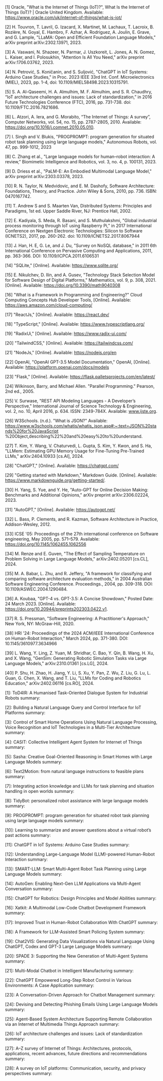 [1] Oracle, "What is the Internet of Things (IoT)?", What Is the Internet of Things (IoT)? | Oracle United 
Kingdom. Available: https://www.oracle.com/uk/internet-of-things/what-is-iot/

[2] H. Touvron, T. Lavril, G. Izacard, X. Martinet, M. Lachaux, T. Lacroix, B. Rozière, N. Goyal, E. 
Hambro, F. Azhar, A. Rodriguez, A. Joulin, E. Grave, and G. Lample, "LLaMA: Open and Efficient 
Foundation Language Models," arXiv preprint arXiv:2302.13971, 2023.

[3] A. Vaswani, N. Shazeer, N. Parmar, J. Uszkoreit, L. Jones, A. N. Gomez, L. Kaiser, and I. Polosukhin, 
"Attention Is All You Need," arXiv preprint arXiv:1706.03762, 2023.

[4] N. Petrović, S. Koničanin, and S. Suljović, "ChatGPT in IoT Systems: Arduino Case Studies," in Proc. 
2023 IEEE 33rd Int. Conf. Microelectronics (MIEL), 2023, pp. 1-4, doi: 
10.1109/MIEL58498.2023.10315791.

[5] S. A. Al-Qaseemi, H. A. Almulhim, M. F. Almulhim, and S. R. Chaudhry, “IoT architecture challenges 
and issues: Lack of standardization,” in 2016 Future Technologies Conference (FTC), 2016, pp. 
731-738. doi: 10.1109/FTC.2016.7821686.

[6] L. Atzori, A. Iera, and G. Morabito, “The Internet of Things: A survey”, Computer Networks, vol. 54, no. 
15, pp. 2787-2805, 2010. Available: https://doi.org/10.1016/j.comnet.2010.05.010.

[7] I. Singh and V. Blukis, "PROGPROMPT: program generation for situated robot task planning using 
large language models," Autonomous Robots, vol. 47, pp. 999-1012, 2023

[8] C. Zhang et al., "Large language models for human–robot interaction: A review," Biomimetic 
Intelligence and Robotics, vol. 3, no. 4, p. 100131, 2023.

[9] D. Driess et al., "PaLM-E: An Embodied Multimodal Language Model," arXiv preprint 
arXiv:2303.03378, 2023.

[10] R. N. Taylor, N. Medvidovic, and E. M. Dashofy, Software Architecture: Foundations, Theory, and 
Practice. John Wiley & Sons, 2010, pp. 736. ISBN: 0470167742.

[11] T. Andrew S and S. Maarten Van, Distributed Systems: Principles and Paradigms, 1st ed. Upper 
Saddle River, NJ: Prentice Hall, 2002.

[12] E. Kadiyala, S. Meda, R. Basani, and S. Muthulakshmi, "Global industrial process monitoring through 
IoT using Raspberry Pi," in 2017 International Conference on Nextgen Electronic Technologies: 
Silicon to Software (ICNETS2), 2017, pp. 260-262. doi: 10.1109/ICNETS2.2017.8067944

[13] J. Han, H. E, G. Le, and J. Du, "Survey on NoSQL database," in 2011 6th International Conference on 
Pervasive Computing and Applications, 2011, pp. 363-366. DOI: 10.1109/ICPCA.2011.6106531

[14] "SQLite," [Online]. Available: https://www.sqlite.org/

[15] E. Nikulchev, D. Ilin, and A. Gusev, "Technology Stack Selection Model for Software Design of Digital 
Platforms," Mathematics, vol. 9, p. 308, 2021. [Online]. Available: 
https://doi.org/10.3390/math9040308

[16] "What is a Framework in Programming and Engineering?" Cloud Computing Concepts Hub Developer 
Tools, [Online]. Available: https://aws.amazon.com/cloud-computing/

[17] "ReactJs," [Online]. Available: https://react.dev/

[18] "TypeScript," [Online]. Available: https://www.typescriptlang.org/

[19] "RadixUi," [Online]. Available: https://www.radix-ui.com/

[20] "TailwindCSS," [Online]. Available: https://tailwindcss.com/

[21] "NodeJs," [Online]. Available: https://nodejs.org/en

[22] OpenAI, "OpenAI GPT-3.5 Model Documentation," OpenAI, [Online]. Available: 
https://platform.openai.com/docs/models

[23] "Flask," [Online]. Available: https://flask.palletsprojects.com/en/latest/

[24] Wilkinson, Barry, and Michael Allen. "Parallel Programming." Pearson, 2nd ed., 2005.

[25] V. Surwase, "REST API Modeling Languages - A Developer’s Perspective," International Journal of 
Science Technology & Engineering, vol. 2, no. 10, April 2016, p. 634. ISSN: 2349-784X. Available: 
www.ijste.org.

[26] W3Schools. (n.d.). "What is JSON?" Available: 
https://www.w3schools.com/whatis/whatis_json.asp#:~:text=JSON%20stands%20for%20JavaScript
%20Object,describing%22%20and%20easy%20to%20understand.

[27] T. Kim, Y. Wang, V. Chaturvedi, L. Gupta, S. Kim, Y. Kwon, and S. Ha, "LLMem: Estimating GPU 
Memory Usage for Fine-Tuning Pre-Trained LLMs," arXiv:2404.10933 [cs.AI], 2024.

[28] "ChatGPT," [Online]. Available: https://chatgpt.com/

[29] "Getting started with Markdown," Markdown Guide. [Online]. Available: 
https://www.markdownguide.org/getting-started/.

[30] H. Yang, S. Yue, and Y. He, "Auto-GPT for Online Decision Making: Benchmarks and Additional 
Opinions," arXiv preprint arXiv:2306.02224, 2023.

[31] "AutoGPT," [Online]. Available: https://autogpt.net/

[32] L. Bass, P. Clements, and R. Kazman, Software Architecture in Practice, Addison-Wesley, 2012.

[33] ICSE '05: Proceedings of the 27th international conference on Software engineering, May 2005, pp. 
571–579. Available: https://doi.org/10.1145/1062455.1062556

[34] M. Renze and E. Guven, "The Effect of Sampling Temperature on Problem Solving in Large Language 
Models," arXiv:2402.05201 [cs.CL], 2024.

[35] M. A. Babar, L. Zhu, and R. Jeffery, "A framework for classifying and comparing software architecture 
evaluation methods," in 2004 Australian Software Engineering Conference. Proceedings., 2004, pp. 
309-318. DOI: 10.1109/ASWEC.2004.1290484.

[36] A. Koubaa, "GPT-4 vs. GPT-3.5: A Concise Showdown," Posted Date: 24 March 2023. [Online]. 
Available: https://doi.org/10.20944/preprints202303.0422.v1.

[37] R. S. Pressman, "Software Engineering: A Practitioner's Approach," New York, NY: McGraw-Hill, 
2020.

[38] HRI '24: Proceedings of the 2024 ACM/IEEE International Conference on Human-Robot Interaction," 
March 2024, pp. 371-380. DOI: 10.1145/3610977.3634966

[39] L. Wang, Y. Ling, Z. Yuan, M. Shridhar, C. Bao, Y. Qin, B. Wang, H. Xu, and X. Wang, "GenSim: 
Generating Robotic Simulation Tasks via Large Language Models," arXiv:2310.01361 [cs.LG],
2024.

[40] P. Shu, H. Zhao, H. Jiang, Y. Li, S. Xu, Y. Pan, Z. Wu, Z. Liu, G. Lu, L. Guan, G. Chen, X. Wang, and 
T. Liu, "LLMs for Coding and Robotics Education," arXiv:2402.06116 [cs.RO], 2024.

[1]: ToD4IR: A Humanised Task-Oriented Dialogue System for Industrial Robots
summary:

[2]: Building a Natural Language Query and Control Interface for IoT Platforms
summary:

[3]: Control of Smart Home Operations Using Natural Language Processing, Voice Recognition and IoT Technologies in a Multi-Tier Architecture
summary:

[4]: CASIT: Collective Intelligent Agent System for Internet of Things
summary:

[5]: Sasha: Creative Goal-Oriented Reasoning in Smart Homes with Large Language Models
summary:

[6]: Text2Motion: from natural language instructions to feasible plans
summary:

[7]: Integrating action knowledge and LLMs for task planning and situation handling in open worlds
summary:

[8]: TidyBot: personalized robot assistance with large language models
summary:

[9]: PROGPROMPT: program generation for situated robot task planning using large language models
summary:

[10]: Learning to summarize and answer questions about a virtual robot’s past actions
summary:

[11]: ChatGPT in IoT Systems: Arduino Case Studies
summary:

[12]: Understanding Large-Language Model (LLM)-powered Human-Robot Interaction
summary:

[13]: SMART-LLM: Smart Multi-Agent Robot Task Planning using Large Language Models
summary:

[14]: AutoGen: Enabling Next-Gen LLM Applications via Multi-Agent Conversation
summary: 

[15]: ChatGPT for Robotics: Design Principles and Model Abilities
summary:

[16]: Xatkit: A Multimodal Low-Code Chatbot Development Framework
summary: 

[17]: Improved Trust in Human-Robot Collaboration With ChatGPT
summary:

[18]: A Framework for LLM-Assisted Smart Policing System
summary:

[19]:  Chat2VIS: Generating Data Visualizations via Natural Language Using ChatGPT, Codex and GPT-3 Large Language Models
summary: 

[20]: SPADE 3: Supporting the New Generation of Multi-Agent Systems
summary:

[21]: Multi-Modal Chatbot in Intelligent Manufacturing
summary:

[22]: ChatGPT Empowered Long-Step Robot Control in Various Environments: A Case Application
summary:

[23]: A Conversation-Driven Approach for Chatbot Management
summary:

[24]: Devising and Detecting Phishing Emails Using Large Language Models
summary:

[25]: Agent-Based System Architecture Supporting Remote Collaboration via an Internet of Multimedia Things Approach
summary:

[26]: IoT architecture challenges and issues: Lack of standardization
summary:

[27]: A–Z survey of Internet of Things: Architectures, protocols, applications, recent advances, future directions and recommendations
summary:

[28]: A survey on IoT platforms: Communication, security, and privacy perspectives
summary:

